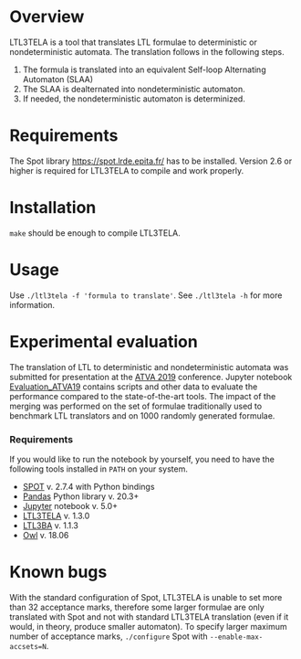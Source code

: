 Overview
========

LTL3TELA is a tool that translates LTL formulae to deterministic or nondeterministic
automata. The translation follows in the following steps.
1. The formula is translated into an equivalent Self-loop Alternating Automaton (SLAA)
2. The SLAA is dealternated into nondeterministic automaton.
3. If needed, the nondeterministic automaton is determinized.

Requirements
============

The Spot library <https://spot.lrde.epita.fr/> has to be installed. Version
2.6 or higher is required for LTL3TELA to compile and work properly.

Installation
============
`make` should be enough to compile LTL3TELA.

Usage
=====
Use `./ltl3tela -f 'formula to translate'`.
See `./ltl3tela -h` for more information.

Experimental evaluation
=======================

The translation of LTL to deterministic and nondeterministic automata was submitted
for presentation at the [ATVA 2019](http://atva2019.iis.sinica.edu.tw/) conference.
Jupyter notebook [Evaluation_ATVA19](Experiments/Evaluation_ATVA19.ipynb) contains
scripts and other data to evaluate the performance compared to the state-of-the-art
tools. The impact of the merging was performed on the set of formulae traditionally
used to benchmark LTL translators and on 1000 randomly generated formulae.

### Requirements

If you would like to run the notebook by yourself, you need to have the
following tools installed in `PATH` on your system.

* [SPOT](https://spot.lrde.epita.fr/) v. 2.7.4 with Python bindings
* [Pandas](http://pandas.pydata.org/) Python library v. 20.3+
* [Jupyter](http://jupyter.org/) notebook v. 5.0+
* [LTL3TELA](https://github.com/jurajmajor/ltl3tela) v. 1.3.0
* [LTL3BA](https://sourceforge.net/projects/ltl3ba/) v. 1.1.3
* [Owl](https://owl.model.in.tum.de/) v. 18.06

Known bugs
==========

With the standard configuration of Spot, LTL3TELA is unable to set more than 32 acceptance
marks, therefore some larger formulae are only translated with Spot and not with standard
LTL3TELA translation (even if it would, in theory, produce smaller automaton). To specify
larger maximum number of acceptance marks, `./configure` Spot with `--enable-max-accsets=N`.
